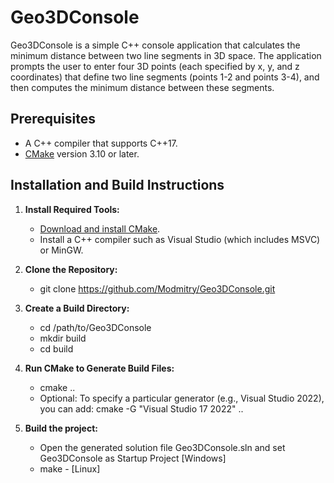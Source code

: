 # Geo3DConsole

Geo3DConsole is a simple C++ console application that calculates the minimum distance between two line segments in 3D space. 
The application prompts the user to enter four 3D points (each specified by x, y, and z coordinates) that define two line segments (points 1-2 and points 3-4),
and then computes the minimum distance between these segments.

## Prerequisites

- A C++ compiler that supports C++17.
- [CMake](https://cmake.org/) version 3.10 or later.

## Installation and Build Instructions

1. **Install Required Tools:**

   - [Download and install CMake](https://cmake.org/download/).
   - Install a C++ compiler such as Visual Studio (which includes MSVC) or MinGW.

2. **Clone the Repository:**
   - git clone https://github.com/Modmitry/Geo3DConsole.git

4. **Create a Build Directory:**
   - cd /path/to/Geo3DConsole
   - mkdir build
   - cd build   
5. **Run CMake to Generate Build Files:**
   - cmake ..
   - Optional: To specify a particular generator (e.g., Visual Studio 2022), you can add: cmake -G "Visual Studio 17 2022" ..

6. **Build the project:**
   - Open the generated solution file Geo3DConsole.sln and set Geo3DConsole as Startup Project [Windows]
   - make - [Linux]
